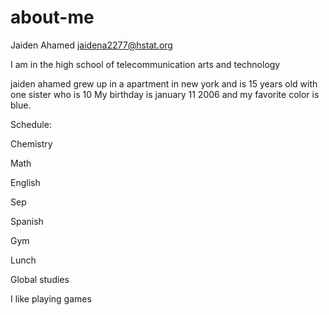 # about-me
Jaiden Ahamed 
jaidena2277@hstat.org

I am in the high school of telecommunication arts and technology

jaiden ahamed grew up in a apartment in new york and is 15 years old with one sister who is 10
My birthday is january 11 2006 and my favorite color is blue.

Schedule:

Chemistry

Math

English

Sep

Spanish

Gym

Lunch

Global studies

I like playing games